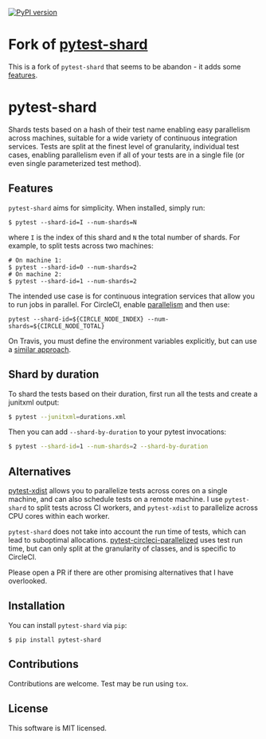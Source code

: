 [![PyPI version](https://badge.fury.io/py/pytest-shard-fork.svg)](https://badge.fury.io/py/pytest-shard-fork)

# Fork of [pytest-shard](https://github.com/AdamGleave/pytest-shard)

This is a fork of `pytest-shard` that seems to be abandon - it adds some [features](#shard-by-duration).

# pytest-shard

Shards tests based on a hash of their test name enabling easy parallelism across machines, suitable for a wide variety of continuous integration services. Tests are split at the finest level of granularity, individual test cases, enabling parallelism even if all of your tests are in a single file (or even single parameterized test method).

## Features

`pytest-shard` aims for simplicity. When installed, simply run:

```
$ pytest --shard-id=I --num-shards=N
```

where `I` is the index of this shard and `N` the total number of shards. For example, to split tests across two machines:

```
# On machine 1:
$ pytest --shard-id=0 --num-shards=2
# On machine 2:
$ pytest --shard-id=1 --num-shards=2
```

The intended use case is for continuous integration services that allow you to run jobs in parallel. For CircleCI, enable [parallelism](https://circleci.com/docs/2.0/parallelism-faster-jobs/) and then use:
```
pytest --shard-id=${CIRCLE_NODE_INDEX} --num-shards=${CIRCLE_NODE_TOTAL}
```

On Travis, you must define the environment variables explicitly, but can use a [similar approach](https://docs.travis-ci.com/user/speeding-up-the-build/).

## Shard by duration

To shard the tests based on their duration, first run all the tests and create a junitxml output:
```sh
$ pytest --junitxml=durations.xml
```

Then you can add `--shard-by-duration` to your pytest invocations:

```sh
$ pytest --shard-id=1 --num-shards=2 --shard-by-duration
```

## Alternatives

[pytest-xdist](https://github.com/pytest-dev/pytest-xdist) allows you to parallelize tests across cores on a single machine, and can also schedule tests on a remote machine. I use `pytest-shard` to split tests across CI workers, and `pytest-xdist` to parallelize across CPU cores within each worker.

`pytest-shard` does not take into account the run time of tests, which can lead to suboptimal allocations. [pytest-circleci-parallelized](https://github.com/ryanwilsonperkin/pytest-circleci-parallelized) uses test run time, but can only split at the granularity of classes, and is specific to CircleCI.

Please open a PR if there are other promising alternatives that I have overlooked.

## Installation

You can install `pytest-shard` via `pip`:

```
$ pip install pytest-shard
```

## Contributions

Contributions are welcome. Test may be run using `tox`.

## License

This software is MIT licensed.
